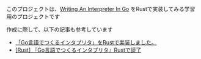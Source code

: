 このプロジェクトは、[Writing An Interpreter In Go](https://www.amazon.co.jp/Writing-Interpreter-English-Thorsten-Ball-ebook/dp/B01N2T1VD2) をRustで実装してみる学習用のプロジェクトです

作成に際して、以下の記事も参考しています
* [「Go言語でつくるインタプリタ」をRustで実装しました。](https://buildersbox.corp-sansan.com/entry/2020/06/29/110000)
* [[Rust] 『Go言語でつくるインタプリタ』Rustで読了](https://qiita.com/osanshouo/items/d1b18c90e06670d602fa)
